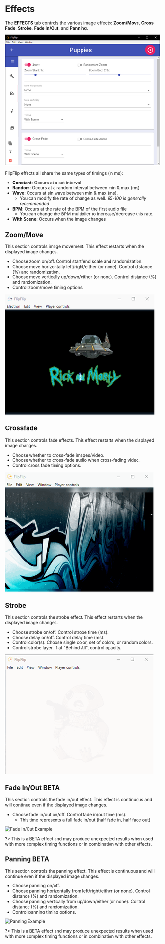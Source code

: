 # Effects
The **EFFECTS** tab controls the various image effects: **Zoom/Move**, **Cross Fade**, **Strobe**, **Fade In/Out**, 
and **Panning**.

![](doc_images/scene_detail_effects.png)

FlipFlip effects all share the same types of timings (in ms):
* **Constant**: Occurs at a set interval
* **Random**: Occurs at a random interval between min & max (ms)
* **Wave**: Occurs at sin wave between min & max (ms).
  * You can modify the rate of change as well. _95-100 is generally recommended_ 
* **BPM**: Occurs at the rate of the BPM of the first audio file
  * You can change the BPM multiplier to increase/decrease this rate.
* **With Scene**: Occurs when the image changes

## Zoom/Move
This section controls image movement. This effect restarts when the displayed image changes.
* Choose zoom on/off. Control start/end scale and randomization.
* Choose move horizontally left/right/either (or none). Control distance (%) and randomization.
* Choose move vertically up/down/either (or none). Control distance (%) and randomization.
* Control zoom/move timing options.

<img src="doc_images/zoom_ex.gif" alt="Zoom Example">

## Crossfade
This section controls fade effects.  This effect restarts when the displayed image changes.
* Choose whether to cross-fade images/video.
* Choose whether to cross-fade audio when cross-fading video.
* Control cross fade timing options.

<img src="doc_images/fade_ex.gif" alt="Fade Example">

## Strobe
This section controls the strobe effect.  This effect restarts when the displayed image changes.
* Choose strobe on/off. Control strobe time (ms).
* Choose delay on/off. Control delay time (ms).
* Control color(s). Choose single color, set of colors, or random colors.
* Control strobe layer. If at "Behind All", control opacity.

<img src="doc_images/strobe_ex.gif" alt="Strobe Example">

## Fade In/Out BETA
This section controls the fade in/out effect. This effect is continuous and will continue even if the displayed image 
changes.
* Choose fade in/out on/off. Control fade in/out time (ms).
  * This time represents a full fade in/out (half fade in, half fade out)

<img src="doc_images/fadeio_ex.gif" alt="Fade In/Out Example">

?> This is a BETA effect and may produce unexpected results when used with more complex timing functions or in 
combination with other effects.

## Panning BETA
This section controls the panning effect. This effect is continuous and will continue even if the displayed image 
changes.
* Choose panning on/off.
* Choose panning horizontally from left/right/either (or none). Control distance (%) and randomization.
* Choose panning vertically from up/down/either (or none). Control distance (%) and randomization.
* Control panning timing options.

<img src="doc_images/panning_ex.gif" alt="Panning Example">

?> This is a BETA effect and may produce unexpected results when used with more complex timing functions or in 
combination with other effects.
